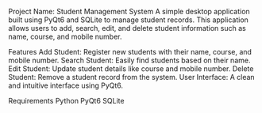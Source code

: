 Project Name: Student Management System
A simple desktop application built using PyQt6 and SQLite to manage student records. This application allows users to add, search, edit, and delete student information such as name, course, and mobile number.

Features
Add Student: Register new students with their name, course, and mobile number.
Search Student: Easily find students based on their name.
Edit Student: Update student details like course and mobile number.
Delete Student: Remove a student record from the system.
User Interface: A clean and intuitive interface using PyQt6.

Requirements
Python
PyQt6
SQLite
